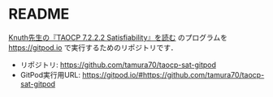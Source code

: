 # README

[Knuth先生の『TAOCP 7.2.2.2 Satisfiability』を読む](http://bach.istc.kobe-u.ac.jp/lect/taocp-sat/)
のプログラムを
<https://gitpod.io>
で実行するためのリポジトリです．

- リポジトリ: <https://github.com/tamura70/taocp-sat-gitpod>
- GitPod実行用URL: <https://gitpod.io/#https://github.com/tamura70/taocp-sat-gitpod>


